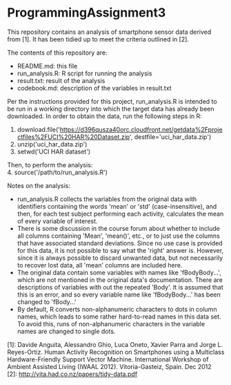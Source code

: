 # ProgrammingAssignment3

This repository contains an analysis of smartphone sensor data derived from [1]. It has been tidied up to meet the criteria outlined in [2].

The contents of this repository are:  
* README.md: this file  
* run_analysis.R: R script for running the analysis  
* result.txt: result of the analysis  
* codebook.md: description of the variables in result.txt  

Per the instructions provided for this project, run_analysis.R is intended to be run in a working directory into which the target data has already been downloaded. In order to obtain the data, run the following steps in R:  
1. download.file('https://d396qusza40orc.cloudfront.net/getdata%2Fprojectfiles%2FUCI%20HAR%20Dataset.zip', destfile='uci_har_data.zip')  
2. unzip('uci_har_data.zip')  
3. setwd('UCI HAR dataset')  

Then, to perform the analysis:  
4. source('/path/to/run_analysis.R')  

Notes on the analysis:
* run_analysis.R collects the variables from the original data with identifiers containing the words 'mean' or 'std' (case-insensitive), and then, for each test subject performing each activity, calculates the mean of every variable of interest.  
* There is some discussion in the course forum about whether to include all columns containing 'Mean', 'mean()', etc., or to just use the columns that have associated standard deviations. Since no use case is provided for this data, it is not possible to say what the 'right' answer is. However, since it is always possible to discard unwanted data, but not necessarily to recover lost data, all 'mean' columns are included here.  
* The original data contain some variables with names like 'fBodyBody...', which are not mentioned in the original data's documentation. There are descriptions of variables with out the repeated 'Body'. It is assumed that this is an error, and so every variable name like 'fBodyBody...' has been changed to 'fBody...'  
* By default, R converts non-alphanumeric characters to dots in column names, which leads to some rather hard-to-read names in this data set. To avoid this, runs of non-alphanumeric characters in the variable names are changed to single dots.  


[1]: Davide Anguita, Alessandro Ghio, Luca Oneto, Xavier Parra and Jorge L. Reyes-Ortiz. Human Activity Recognition on Smartphones using a Multiclass Hardware-Friendly Support Vector Machine. International Workshop of Ambient Assisted Living (IWAAL 2012). Vitoria-Gasteiz, Spain. Dec 2012  
[2]: http://vita.had.co.nz/papers/tidy-data.pdf
